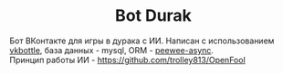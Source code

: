 <h1 align="center">Bot Durak</h1>

Бот ВКонтакте для игры в дурака с ИИ. Написан с использованием [vkbottle](https://github.com/vkbottle/vkbottle), 
база данных - mysql, ORM - [peewee-async](https://github.com/05bit/peewee-async).   
Принцип работы ИИ - https://github.com/trolley813/OpenFool
